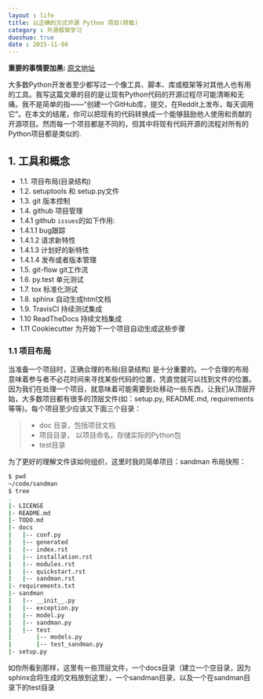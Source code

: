 ```yaml
---
layout : life
title: 以正确的方式开源 Python 项目(转载)
category : 开源框架学习
duoshuo: true
date : 2015-11-04
---
```


**重要的事情要加黑:** [原文地址][0]

<!-- more -->

大多数Python开发者至少都写过一个像工具、脚本、库或框架等对其他人也有用的工具。我写这篇文章的目的是让现有Python代码的开源过程尽可能清晰和无痛。我不是简单的指——“创建一个GitHub库，提交，在Reddit上发布，每天调用它”。在本文的结尾，你可以把现有的代码转换成一个能够鼓励他人使用和贡献的开源项目。然而每一个项目都是不同的，但其中将现有代码开源的流程对所有的Python项目都是类似的.

## 1. 工具和概念

+ 1.1. 项目布局(目录结构)
+ 1.2. setuptools 和 setup.py文件
+ 1.3. git 版本控制
+ 1.4. github 项目管理
 + 1.4.1 github `issues`的如下作用:
  + 1.4.1.1 bug跟踪
  + 1.4.1.2 请求新特性
  + 1.4.1.3 计划好的新特性
  + 1.4.1.4 发布或者版本管理
+ 1.5. git-flow git工作流
+ 1.6. py.test 单元测试
+ 1.7. tox 标准化测试
+ 1.8. sphinx 自动生成html文档
+ 1.9. TravisCI 持续测试集成
+ 1.10 ReadTheDocs 持续文档集成
+ 1.11 Cookiecutter  为开始下一个项目自动生成这些步骤

### 1.1 项目布局

当准备一个项目时，正确合理的布局(目录结构) 是十分重要的。一个合理的布局意味着参与者不必花时间来寻找某些代码的位置，凭直觉就可以找到文件的位置。因为我们在处理一个项目，就意味着可能需要到处移动一些东西，让我们从顶层开始，大多数项目都有很多的顶层文件(如：setup.py, README.md, requirements等等)。每个项目至少应该又下面三个目录：

> * doc 目录，包括项目文档
> * 项目目录， 以项目命名，存储实际的Python包
> * test目录

为了更好的理解文件该如何组织，这里时我的简单项目：sandman 布局快照：

```sh
$ pwd
~/code/sandman
$ tree
.
|- LICENSE
|- README.md
|- TODO.md
|- docs
|   |-- conf.py
|   |-- generated
|   |-- index.rst
|   |-- installation.rst
|   |-- modules.rst
|   |-- quickstart.rst
|   |-- sandman.rst
|- requirements.txt
|- sandman
|   |-- __init__.py
|   |-- exception.py
|   |-- model.py
|   |-- sandman.py
|   |-- test
|       |-- models.py
|       |-- test_sandman.py
|- setup.py

```

如你所看到那样，这里有一些顶层文件，一个docs目录（建立一个空目录，因为sphinx会将生成的文档放到这里），一个sandman目录，以及一个在sandman目录下的test目录

[0]: http://www.oschina.net/translate/open-sourcing-a-python-project-the-right-way?print
